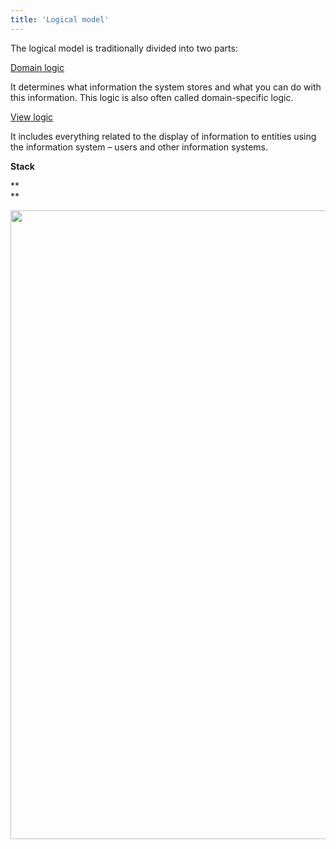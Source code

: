 ```yaml
---
title: 'Logical model'
---
```


The logical model is traditionally divided into two parts:

[Domain logic](Domain_logic.md)

It determines what information the system stores and what you can do with this information. This logic is also often called domain-specific logic.

[View logic](View_logic.md)

It includes everything related to the display of information to entities using the information system – users and other information systems.

**Stack**

**  
**

<img src="download/temp/svgout8829381597208483363.png" width="701" height="1006" />
